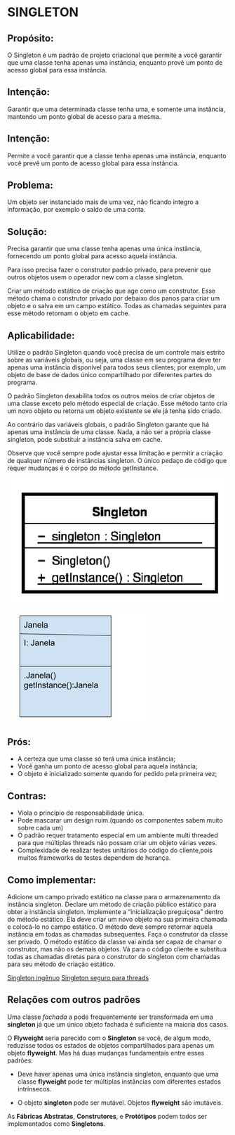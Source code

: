 # SINGLETON

## Propósito:
O Singleton é um padrão de projeto criacional que permite a você garantir que uma classe tenha apenas uma instância, enquanto provê um ponto de acesso global para essa instância.

## Intenção:
Garantir que uma determinada classe tenha uma, e somente uma instância, mantendo um ponto global de acesso para a mesma.

## Intenção: 
Permite a você garantir que a classe tenha apenas uma instância, enquanto você prevê um ponto de acesso global para essa instância.

## Problema: 
Um objeto ser instanciado mais de uma vez, não ficando integro a informação, por exemplo o saldo de uma conta.

## Solução: 
Precisa garantir que uma classe tenha apenas uma única instância, fornecendo um ponto global para acesso aquela instância.

Para isso precisa fazer o construtor padrão privado, para prevenir que outros objetos usem o operador new com a classe singleton.

Criar um método estático de criação que age como um construtor. Esse método chama o construtor privado por debaixo dos panos para criar um objeto e o salva em um campo estático. Todas as chamadas seguintes para esse método retornam o objeto em cache.

## Aplicabilidade: 
Utilize o padrão Singleton quando você precisa de um controle mais estrito sobre as variáveis globais, ou seja, uma classe em seu programa deve ter apenas uma instância disponível para todos seus clientes; por exemplo, um objeto de base de dados único compartilhado por diferentes partes do programa.

O padrão Singleton desabilita todos os outros meios de criar objetos de uma classe exceto pelo método especial de criação. Esse método tanto cria um novo objeto ou retorna um objeto existente se ele já tenha sido criado.

Ao contrário das variáveis globais, o padrão Singleton garante que há apenas uma instância de uma classe. Nada, a não ser a própria classe singleton, pode substituir a instância salva em cache.

Observe que você sempre pode ajustar essa limitação e permitir a criação de qualquer número de instâncias singleton. O único pedaço de código que requer mudanças é o corpo do método getInstance.

![Representação do Singleton](.\Singleton.png)

![Exemplo do Singleton](.\Singleton2.png)

## Prós:
* A certeza que uma classe só terá uma única instância;
* Você ganha um ponto de acesso global para aquela instância;
* O objeto é inicializado somente quando for pedido pela primeira vez;

## Contras:

* Viola o princípio  de responsabilidade única.
* Pode mascarar um design ruim.(quando os componentes sabem muito sobre cada um)
* O padrão requer tratamento especial em um ambiente multi threaded para que múltiplas threads não possam criar um objeto várias vezes.
* Complexidade de realizar testes unitários do código do cliente,pois muitos frameworks de testes dependem de herança.


## Como implementar:
Adicione um campo privado estático na classe para o armazenamento da instância singleton.
Declare um método de criação público estático para obter a instância singleton.
Implemente a “inicialização preguiçosa” dentro do método estático. Ela deve criar um novo objeto na sua primeira chamada e colocá-lo no campo estático. O método deve sempre retornar aquela instância em todas as chamadas subsequentes.
Faça o construtor da classe ser privado. O método estático da classe vai ainda ser capaz de chamar o construtor, mas não os demais objetos.
Vá para o código cliente e substitua todas as chamadas diretas para o construtor do singleton com chamadas para seu método de criação estático.

[Singleton ingênuo](SingletonIngenuo\README.MD)
[Singleton seguro para threads](SingletonSeguroParaThreads\README.MD)


## Relações com outros padrões

Uma classe _fachada_ a pode frequentemente ser transformada em uma __singleton__ já que um único objeto fachada é suficiente na maioria dos casos.

O __Flyweight__ seria parecido com o __Singleton__ se você, de algum modo, reduzisse todos os estados de objetos compartilhados para apenas um objeto __flyweight__. Mas há duas mudanças fundamentais entre esses padrões:

 + Deve haver apenas uma única instância singleton, enquanto que uma classe __flyweight__ pode ter múltiplas instâncias com diferentes estados intrínsecos.

 + O objeto __singleton__ pode ser mutável. Objetos __flyweight__ são imutáveis.

As __Fábricas Abstratas__, __Construtores__, e __Protótipos__ podem todos ser implementados como __Singletons__.